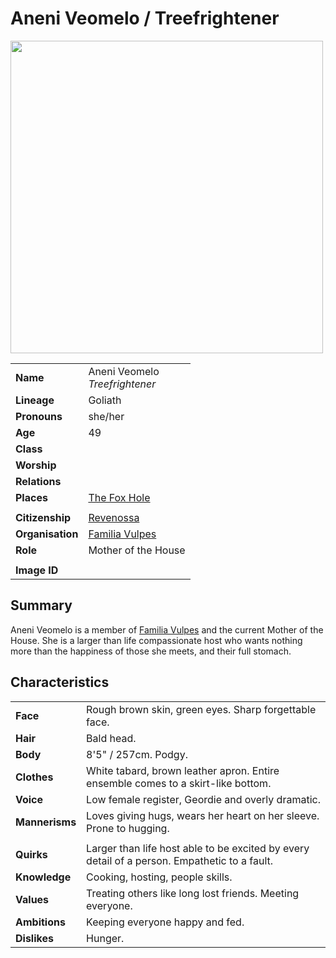 # Aneni Veomelo / Treefrightener

<img src="https://raw.githubusercontent.com/jesskelsall/astarus-images/main/characters/portraits/imageid.png" height="500" />

|||
| --- | --- |
| **Name** | Aneni Veomelo<br>*Treefrightener* | character.3
| **Lineage** | Goliath |
| **Pronouns** | she/her |
| **Age** | 49 |
| **Class** | |
| **Worship** | |
| **Relations** | |
| **Places** | [The Fox Hole](../places/buildings/the-fox-hole.md) |
|||
| **Citizenship** | [Revenossa](../civilisations/nilsavnic-alliance/states/revenossa.md) |
| **Organisation** | [Familia Vulpes](../organisations/familia-vulpes.md) |
| **Role** | Mother of the House |
|||
| **Image ID** | |

## Summary

Aneni Veomelo is a member of [Familia Vulpes](../organisations/familia-vulpes.md) and the current Mother of the House. She is a larger than life compassionate host who wants nothing more than the happiness of those she meets, and their full stomach.

## Characteristics

| | |
| --- | --- |
| **Face** | Rough brown skin, green eyes. Sharp forgettable face. | characteristics.2
| **Hair** | Bald head. |
| **Body** | 8'5" / 257cm. Podgy. |
| **Clothes** | White tabard, brown leather apron. Entire ensemble comes to a skirt-like bottom. |
| **Voice** | Low female register, Geordie and overly dramatic. |
| **Mannerisms** | Loves giving hugs, wears her heart on her sleeve. Prone to hugging. |
| | |
| **Quirks** | Larger than life host able to be excited by every detail of a person. Empathetic to a fault. |
| **Knowledge** | Cooking, hosting, people skills. |
| **Values** | Treating others like long lost friends. Meeting everyone. |
| **Ambitions** | Keeping everyone happy and fed. |
| **Dislikes** | Hunger. |
